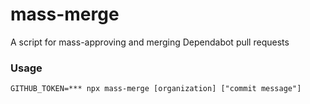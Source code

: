 # mass-merge

A script for mass-approving and merging Dependabot pull requests

### Usage

```
GITHUB_TOKEN=*** npx mass-merge [organization] ["commit message"]
```
